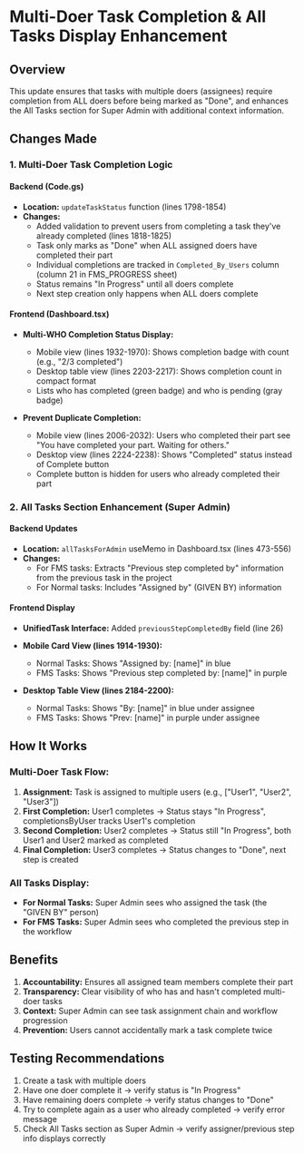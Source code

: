 # Multi-Doer Task Completion & All Tasks Display Enhancement

## Overview
This update ensures that tasks with multiple doers (assignees) require completion from ALL doers before being marked as "Done", and enhances the All Tasks section for Super Admin with additional context information.

## Changes Made

### 1. Multi-Doer Task Completion Logic

#### Backend (Code.gs)
- **Location:** `updateTaskStatus` function (lines 1798-1854)
- **Changes:**
  - Added validation to prevent users from completing a task they've already completed (lines 1818-1825)
  - Task only marks as "Done" when ALL assigned doers have completed their part
  - Individual completions are tracked in `Completed_By_Users` column (column 21 in FMS_PROGRESS sheet)
  - Status remains "In Progress" until all doers complete
  - Next step creation only happens when ALL doers complete

#### Frontend (Dashboard.tsx)
- **Multi-WHO Completion Status Display:**
  - Mobile view (lines 1932-1970): Shows completion badge with count (e.g., "2/3 completed")
  - Desktop table view (lines 2203-2217): Shows completion count in compact format
  - Lists who has completed (green badge) and who is pending (gray badge)
  
- **Prevent Duplicate Completion:**
  - Mobile view (lines 2006-2032): Users who completed their part see "You have completed your part. Waiting for others."
  - Desktop view (lines 2224-2238): Shows "Completed" status instead of Complete button
  - Complete button is hidden for users who already completed their part

### 2. All Tasks Section Enhancement (Super Admin)

#### Backend Updates
- **Location:** `allTasksForAdmin` useMemo in Dashboard.tsx (lines 473-556)
- **Changes:**
  - For FMS tasks: Extracts "Previous step completed by" information from the previous task in the project
  - For Normal tasks: Includes "Assigned by" (GIVEN BY) information

#### Frontend Display
- **UnifiedTask Interface:** Added `previousStepCompletedBy` field (line 26)

- **Mobile Card View (lines 1914-1930):**
  - Normal Tasks: Shows "Assigned by: [name]" in blue
  - FMS Tasks: Shows "Previous step completed by: [name]" in purple

- **Desktop Table View (lines 2184-2200):**
  - Normal Tasks: Shows "By: [name]" in blue under assignee
  - FMS Tasks: Shows "Prev: [name]" in purple under assignee

## How It Works

### Multi-Doer Task Flow:
1. **Assignment:** Task is assigned to multiple users (e.g., ["User1", "User2", "User3"])
2. **First Completion:** User1 completes → Status stays "In Progress", completionsByUser tracks User1's completion
3. **Second Completion:** User2 completes → Status still "In Progress", both User1 and User2 marked as completed
4. **Final Completion:** User3 completes → Status changes to "Done", next step is created

### All Tasks Display:
- **For Normal Tasks:** Super Admin sees who assigned the task (the "GIVEN BY" person)
- **For FMS Tasks:** Super Admin sees who completed the previous step in the workflow

## Benefits
1. **Accountability:** Ensures all assigned team members complete their part
2. **Transparency:** Clear visibility of who has and hasn't completed multi-doer tasks
3. **Context:** Super Admin can see task assignment chain and workflow progression
4. **Prevention:** Users cannot accidentally mark a task complete twice

## Testing Recommendations
1. Create a task with multiple doers
2. Have one doer complete it → verify status is "In Progress"
3. Have remaining doers complete → verify status changes to "Done"
4. Try to complete again as a user who already completed → verify error message
5. Check All Tasks section as Super Admin → verify assigner/previous step info displays correctly

